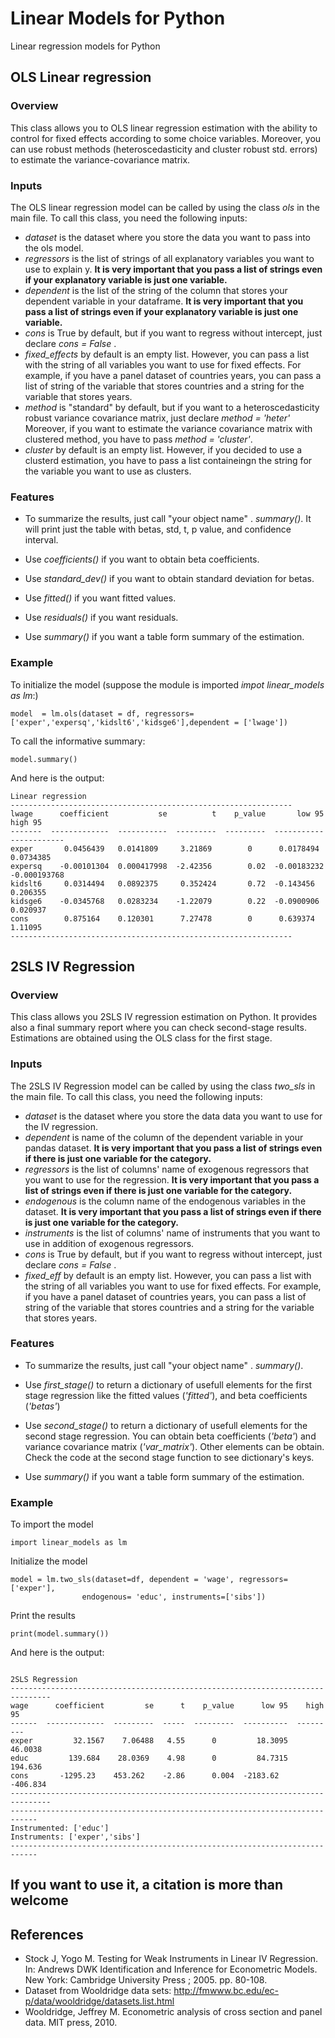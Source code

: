 # Linear Models for Python
Linear regression models for Python

## OLS Linear regression

### Overview

This class allows you to OLS linear regression estimation with the ability to control for fixed effects according to some choice variables. Moreover, you can use robust methods (heteroscedasticity and cluster robust std. errors) to estimate the variance-covariance matrix. 

###  Inputs
The OLS linear regression model can be called by using the class *ols* in the main file. To call this class, you need the following inputs:

- *dataset* is the dataset where you store the data you want to pass into the ols model.
- *regressors* is the list of strings of all explanatory variables you want to use to explain y.
**It is very important that you pass a list of strings even if your explanatory variable is just one variable.**
- *dependent* is the list of the string of the column that stores your dependent variable in your dataframe.
**It is very important that you pass a list of strings even if your explanatory variable is just one variable.**
- *cons* is True by default, but if you want to regress without intercept, just declare *cons = False* .
- *fixed_effects* by default is an empty list. However, you can pass a list with the string of all variables you want to use for fixed effects. For example, if you have a panel dataset of countries years, you can pass a list of string of the variable that stores countries and a string for the variable that stores years.
- *method* is "standard" by default, but if you want to a heteroscedasticity robust variance covariance matrix, just declare *method = 'heter'*  Moreover, if you want to estimate the variance covariance matrix with clustered method, you have to pass *method = 'cluster'*.
- *cluster* by default is an empty list. However, if you decided to use a clusterd estimation, you have to pass a list containeingn the string for the variable you want to use as clusters.

### Features
- To summarize the results, just call "your object name" . *summary()*. It will print just the table with betas, std, t, p value, and confidence
interval.

- Use *coefficients()* if you want to obtain beta coefficients.
- Use *standard_dev()* if you want to obtain standard deviation for betas.
- Use *fitted()* if you want fitted values.
- Use *residuals()* if you want residuals.
- Use *summary()* if you want a table form summary of the estimation.

### Example 

To initialize the model (suppose the module is imported *impot linear_models as lm*:)

```
model  = lm.ols(dataset = df, regressors=['exper','expersq','kidslt6','kidsge6'],dependent = ['lwage'])
```

To call the informative summary:
```
model.summary()
```

And here is the output:
```
Linear regression
---------------------------------------------------------------
lwage      coefficient           se          t    p_value       low 95       high 95
-------  -------------  -----------  ---------  ---------  -----------  ------------
exper       0.0456439   0.0141809     3.21869        0      0.0178494    0.0734385
expersq    -0.00101304  0.000417998  -2.42356        0.02  -0.00183232  -0.000193768
kidslt6     0.0314494   0.0892375     0.352424       0.72  -0.143456     0.206355
kidsge6    -0.0345768   0.0283234    -1.22079        0.22  -0.0900906    0.020937
cons        0.875164    0.120301      7.27478        0      0.639374     1.11095
---------------------------------------------------------------
```



## 2SLS IV Regression

### Overview

This class allows you 2SLS IV regression estimation on Python. It provides also a final summary report where you can check second-stage results. Estimations are obtained using the OLS class for the first stage.


###  Inputs
The 2SLS IV Regression model can be called by using the class *two_sls* in the main file. To call this class, you need the following inputs:

- *dataset* is the dataset where you store the data data you want to use for the IV regression.
- *dependent* is name of the column of the dependent variable in your pandas dataset. 
**It is very important that you pass a list of strings even if there is just one variable for the category.**
- *regressors* is the list of columns' name of exogenous regressors that you want to use for the regression.
**It is very important that you pass a list of strings even if there is just one variable for the category.**
- *endogenous* is the column name of the endogenous variables in the dataset.
**It is very important that you pass a list of strings even if there is just one variable for the category.**
- *instruments* is the list of columns' name of instruments that you want to use in addition of exogenous regressors.
- *cons* is True by default, but if you want to regress without intercept, just declare *cons = False* .
- *fixed_eff* by default is an empty list. However, you can pass a list with the string of all variables you want to use for fixed effects. For example, if you have a panel dataset of countries years, you can pass a list of string of the variable that stores countries and a string for the variable that stores years.


###  Features
- To summarize the results, just call "your object name" . *summary()*. 

- Use *first_stage()* to return a dictionary of usefull elements for the first stage regression like the fitted values (*'fitted'*), and beta coefficients (*'betas'*)
- Use *second_stage()* to return a dictionary of usefull elements for the second stage regression. You can obtain beta coefficients (*'beta'*) and variance covariance matrix (*'var_matrix'*). Other elements can be obtain. Check the code at the second stage function to see dictionary's keys.
- Use *summary()* if you want a table form summary of the estimation.


### Example
To import the model 
```
import linear_models as lm
```

Initialize the model 

```
model = lm.two_sls(dataset=df, dependent = 'wage', regressors= ['exper'],
                endogenous= 'educ', instruments=['sibs'])
```

Print the results 

```
print(model.summary())
```

And here is the output:
```

2SLS Regression
-------------------------------------------------------------------------------
wage      coefficient         se      t    p_value      low 95    high 95
------  -------------  ---------  -----  ---------  ----------  ---------
exper         32.1567    7.06488   4.55      0         18.3095    46.0038
educ         139.684    28.0369    4.98      0         84.7315   194.636
cons       -1295.23    453.262    -2.86      0.004  -2183.62    -406.834
-------------------------------------------------------------------------------
----------------------------------------------------------------------------
Instrumented: ['educ']
Instruments: ['exper','sibs']
----------------------------------------------------------------------------

```

## If you want to use it, a citation is more than welcome


## References
- Stock J, Yogo M. Testing for Weak Instruments in Linear IV Regression. In: Andrews DWK Identification and Inference for Econometric Models. New York: Cambridge University Press ; 2005. pp. 80-108.
- Dataset from Wooldridge data sets: http://fmwww.bc.edu/ec-p/data/wooldridge/datasets.list.html
- Wooldridge, Jeffrey M. Econometric analysis of cross section and panel data. MIT press, 2010.

